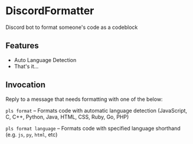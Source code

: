 # DiscordFormatter

Discord bot to format someone's code as a codeblock

## Features

- Auto Language Detection
- That's it...

## Invocation

Reply to a message that needs formatting with one of the below:

`pls format` – Formats code with automatic language detection (JavaScript, C, C++, Python, Java, HTML, CSS, Ruby, Go, PHP)

`pls format language` – Formats code with specified language shorthand (e.g. `js`, `py`, `html`, etc)